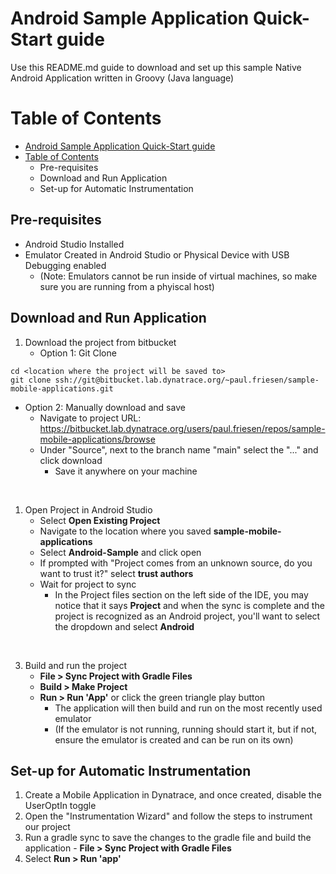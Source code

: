# Android Sample Application Quick-Start guide
Use this README.md guide to download and set up this sample Native Android Application written in Groovy (Java language)


# Table of Contents
- [Android Sample Application Quick-Start guide](#android-sample-application-quick-start-guide)
- [Table of Contents](#table-of-contents)
  - [<a name="-pre-reqs"></a> Pre-requisites](#-pre-requisites)
  - [<a name="download-and-run-application"></a> Download and Run Application](#-download-and-run-application)
  - [<a name="set-up-for-automatic-instrumentation"></a> Set-up for Automatic Instrumentation](#-set-up-for-automatic-instrumentation)

## <a name="-pre-reqs"></a> Pre-requisites
- Android Studio Installed
- Emulator Created in Android Studio or Physical Device with USB Debugging enabled
  - (Note: Emulators cannot be run inside of virtual machines, so make sure you are running from a phyiscal host)


## <a name="download-and-run-application"></a> Download and Run Application
1. Download the project from bitbucket
   - Option 1: Git Clone<br>
```
cd <location where the project will be saved to>
git clone ssh://git@bitbucket.lab.dynatrace.org/~paul.friesen/sample-mobile-applications.git
```

   - Option 2: Manually download and save
     - Navigate to project URL: https://bitbucket.lab.dynatrace.org/users/paul.friesen/repos/sample-mobile-applications/browse 
     - Under "Source", next to the branch name "main" select the "..." and click download
       - Save it anywhere on your machine
<br>

1. Open Project in Android Studio
   - Select <b>Open Existing Project</b>
   - Navigate to the location where you saved <b>sample-mobile-applications</b>
   - Select <b>Android-Sample</b> and click open
   - If prompted with "Project comes from an unknown source, do you want to trust it?" select <b>trust authors</b>
   - Wait for project to sync
     - In the Project files section on the left side of the IDE, you may notice that it says <b>Project</b> and when the sync is complete and the project is recognized as an Android project, you'll want to select the dropdown and select <b>Android</b>
<br>

3. Build and run the project
   - <b>File > Sync Project with Gradle Files</b>
   - <b>Build > Make Project </b>
   - <b>Run > Run 'App'</b> or click the green triangle play button
     - The application will then build and run on the most recently used emulator
     - (If the emulator is not running, running should start it, but if not, ensure the emulator is created and can be run on its own)


## <a name="set-up-for-automatic-instrumentation"></a> Set-up for Automatic Instrumentation
1. Create a Mobile Application in Dynatrace, and once created, disable the UserOptIn toggle<br>
2. Open the "Instrumentation Wizard" and follow the steps to instrument our project<br>
3. Run a gradle sync to save the changes to the gradle file and build the application - <b>File > Sync Project with Gradle Files</b><br>
4. Select <b>Run > Run 'app'</b>
